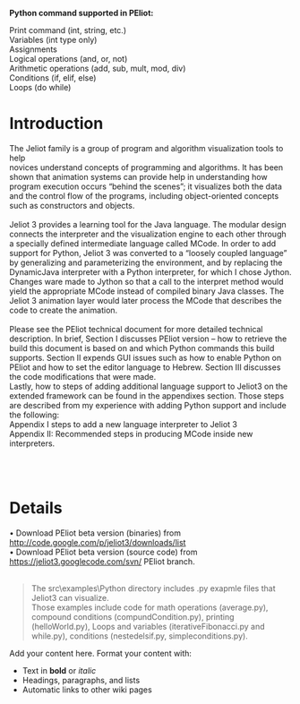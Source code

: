 **Python command supported in PEliot:**

Print command (int, string, etc.)<br>
Variables (int type only)<br>
Assignments<br>
Logical operations (and, or, not)<br>
Arithmetic operations (add, sub, mult, mod, div)<br>
Conditions (if, elif, else)<br>
Loops (do while)<br>

<h1>Introduction</h1>
The Jeliot family is a group of program and algorithm visualization tools to help<br>
novices understand concepts of programming and algorithms. It has been shown that animation systems can provide help in understanding how program execution occurs “behind the scenes”; it visualizes both the data and the control flow of the programs, including object-oriented concepts such as constructors and objects.<br>
<br>
Jeliot 3 provides a learning tool for the Java language. The modular design connects the interpreter and the visualization engine to each other through a specially defined intermediate language called MCode. In order to add support for Python, Jeliot 3 was converted to a “loosely coupled language” by generalizing and parameterizing the environment, and by replacing the DynamicJava interpreter with a Python interpreter, for which I chose Jython. Changes ware made to Jython so that a call to the interpret method would yield the appropriate MCode instead of compiled binary Java classes. The Jeliot 3 animation layer would later process the MCode that describes the code to create the animation.<br>
<br>
Please see the PEliot technical document for more detailed technical description. In brief, Section I discusses PEliot version – how to retrieve the build this document is based on and which Python commands this build supports. Section II expends GUI issues such as how to enable Python on PEliot and how to set the editor language to Hebrew. Section III discusses the code modifications that were made.<br>
Lastly, how to steps of adding additional language support to Jeliot3 on the extended framework can be found in the appendixes section. Those steps are described from my experience with adding Python support and include the following:<br>
Appendix I steps to add a new language interpreter to Jeliot 3<br>
Appendix II: Recommended steps in producing MCode inside new interpreters.<br>
<br>
<br>
<br>
<h1>Details</h1>
•	Download PEliot beta version (binaries) from <a href='http://code.google.com/p/jeliot3/downloads/list'>http://code.google.com/p/jeliot3/downloads/list</a><br>
•	Download PEliot beta version (source code) from <a href='https://jeliot3.googlecode.com/svn/'>https://jeliot3.googlecode.com/svn/</a> PEliot branch.<br><br>
<blockquote>The ‎‪src‬\‎‪examples‬\‎‪Python directory includes .py exapmle files that Jeliot3 can visualize. <br>Those examples include code for math operations (average.py), compound conditions (compundCondition.py), printing (helloWorld.py), Loops and variables (iterativeFibonacci.py and while.py), conditions (nestedelsif.py, simpleconditions.py).</blockquote>

Add your content here.  Format your content with:<br>
<ul><li>Text in <b>bold</b> or <i>italic</i>
</li><li>Headings, paragraphs, and lists<br>
</li><li>Automatic links to other wiki pages
